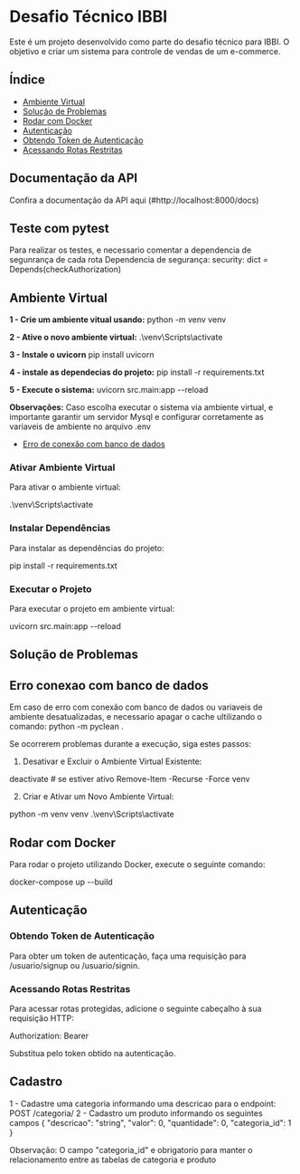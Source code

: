 # Desafio Técnico IBBI
Este é um projeto desenvolvido como parte do desafio técnico para IBBI.
O objetivo e criar um sistema para controle de vendas de um e-commerce.

## Índice
- [Ambiente Virtual](#ambiente-virtual)
- [Solução de Problemas](#solução-de-problemas)
- [Rodar com Docker](#rodar-com-docker)
- [Autenticação](#autenticação)
- [Obtendo Token de Autenticação](#obtendo-token-de-autenticação)
- [Acessando Rotas Restritas](#acessando-rotas-restritas)


## Documentação da API
Confira a documentação da API aqui (#http://localhost:8000/docs)

## Teste com pytest
Para realizar os testes, e necessario comentar a dependencia de segunrança de cada rota
Dependencia de segurança: security: dict = Depends(checkAuthorization)

## Ambiente Virtual
**1 - Crie um ambiente vitual usando:**
python -m venv venv

**2 - Ative o novo ambiente virtual:**
.\venv\Scripts\activate

**3 - Instale o uvicorn**
pip install uvicorn

**4 - instale as dependecias do projeto:**
pip install -r requirements.txt

**5 - Execute o sistema:**
uvicorn src.main:app --reload  

**Observações:**
Caso escolha executar o sistema via ambiente virtual, e importante garantir um servidor Mysql e configurar corretamente as variaveis de ambiente no arquivo .env
- [Erro de conexão com banco de dados](#erro-conexao-com-banco-de-dados)


### Ativar Ambiente Virtual

Para ativar o ambiente virtual:

.\venv\Scripts\activate

### Instalar Dependências

Para instalar as dependências do projeto:

pip install -r requirements.txt

### Executar o Projeto

Para executar o projeto em ambiente virtual:

uvicorn src.main:app --reload

## Solução de Problemas

## Erro conexao com banco de dados
Em caso de erro com conexão com banco de dados ou variaveis de ambiente desatualizadas, e necessario apagar o cache ultilizando o comando: python -m pyclean .

Se ocorrerem problemas durante a execução, siga estes passos:

1. Desativar e Excluir o Ambiente Virtual Existente:

deactivate  # se estiver ativo
Remove-Item -Recurse -Force venv

2. Criar e Ativar um Novo Ambiente Virtual:

python -m venv venv
.\venv\Scripts\activate

## Rodar com Docker

Para rodar o projeto utilizando Docker, execute o seguinte comando:

docker-compose up --build

## Autenticação

### Obtendo Token de Autenticação

Para obter um token de autenticação, faça uma requisição para /usuario/signup ou /usuario/signin.

### Acessando Rotas Restritas

Para acessar rotas protegidas, adicione o seguinte cabeçalho à sua requisição HTTP:

Authorization: Bearer <seu-token-aqui>

Substitua <seu-token-aqui> pelo token obtido na autenticação.

## Cadastro

1 - Cadastre uma categoria informando uma descricao para o endpoint: POST /categoria/
2 - Cadastro um produto informando os seguintes campos
{
  "descricao": "string",
  "valor": 0,
  "quantidade": 0,
  "categoria_id": 1
}

Observação: O campo "categoria_id" e obrigatorio para manter o relacionamento entre as tabelas de categoria e produto